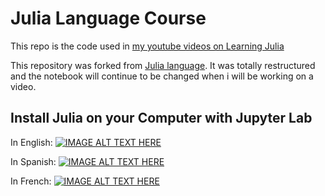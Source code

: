 # Julia Language Course

This repo is the code used in [my youtube videos on Learning Julia](https://www.youtube.com/c/CharlesJansenYouTube/playlists)

This repository was forked from [Julia language](https://github.com/JuliaAcademy/JuliaTutorials). It was totally restructured and the notebook will continue to be changed when i will be working on a video.


## Install Julia on your Computer with Jupyter Lab

In English:
[![IMAGE ALT TEXT HERE](https://i.ytimg.com/vi/vESLKvvub18/hqdefault.jpg?sqp=-oaymwEXCNACELwBSFryq4qpAwkIARUAAIhCGAE=&rs=AOn4CLCbi92s5gyGg7RyZU_bxGmmvD2PGw)](https://youtu.be/vESLKvvub18)

In Spanish:
[![IMAGE ALT TEXT HERE](https://i.ytimg.com/vi/ujpmCoYcZWg/hqdefault.jpg?sqp=-oaymwEXCNACELwBSFryq4qpAwkIARUAAIhCGAE=&rs=AOn4CLD1UDZu2G8CV-QlK6mIId6zi1RIgw)](https://youtu.be/ujpmCoYcZWg)

In French:
[![IMAGE ALT TEXT HERE](https://i.ytimg.com/vi/lujlGKI8lrc/hqdefault.jpg?sqp=-oaymwEXCNACELwBSFryq4qpAwkIARUAAIhCGAE=&rs=AOn4CLCMXU_HAuN30qevmjaUy0PTRIa3wA)](https://youtu.be/lujlGKI8lrc)
